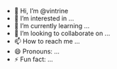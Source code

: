 - 👋 Hi, I’m @vintrine
- 👀 I’m interested in ...
- 🌱 I’m currently learning ...
- 💞️ I’m looking to collaborate on ...
- 📫 How to reach me ...
- 😄 Pronouns: ...
- ⚡ Fun fact: ...

<!---
vintrine/vintrine is a ✨ special ✨ repository because its `README.md` (this file) appears on your GitHub profile.
You can click the Preview link to take a look at your changes.
--->

